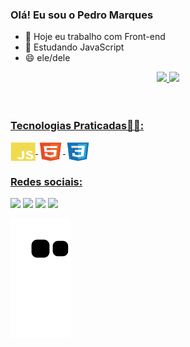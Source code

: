 ### Olá! Eu sou o Pedro Marques

- 🔭 Hoje eu trabalho com Front-end
- 🌱 Estudando JavaScript
- 😄 ele/dele

<div align="center">
  <a href="https://github.com/pedromarques-dev">
  <img height="180em" src="https://github-readme-stats.vercel.app/api?username=pedromarques-dev&show_icons=true&theme=tokyonight&include_all_commits=true&count_private=false"/>
  <img height="180em" src="https://github-readme-stats.vercel.app/api/top-langs/?username=pedromarques-dev&layout=compact&langs_count=7&theme=tokyonight"/>
</div>
<br>
  
<div style="display: inline_block"><br>
  <h3>Tecnologias Praticadas👨‍💻:</h3>
  <img align="center" alt="Pedro-Js" height="30" width="40" src="https://raw.githubusercontent.com/devicons/devicon/master/icons/javascript/javascript-plain.svg">
  <img align="center" alt="Pedro-HTML" height="30" width="40" src="https://raw.githubusercontent.com/devicons/devicon/master/icons/html5/html5-original.svg">
  <img align="center" alt="Pedro-CSS" height="30" width="40" src="https://raw.githubusercontent.com/devicons/devicon/master/icons/css3/css3-original.svg">
</div>
  
<div> 
  <h3>Redes sociais:</h3>
  <a href="https://instagram.com/p_marques7" target="_blank"><img src="https://img.shields.io/badge/-Instagram-%23E4405F?style=for-the-badge&logo=instagram&logoColor=white" target="_blank"></a>
 	<a href="https://www.twitch.tv/pmseven7" target="_blank"><img src="https://img.shields.io/badge/Twitch-9146FF?style=for-the-badge&logo=twitch&logoColor=white" target="_blank"></a>
  <a href = "mailto:phmarkessz7@gmail.com"><img src="https://img.shields.io/badge/-Gmail-%23333?style=for-the-badge&logo=gmail&logoColor=white" target="_blank"></a>
  <a href="https://www.linkedin.com/in/pedromarques-dev" target="_blank"><img src="https://img.shields.io/badge/-LinkedIn-%230077B5?style=for-the-badge&logo=linkedin&logoColor=white" target="_blank"></a> 
</div>
  
  
![Snake animation](https://github.com/pedromarques-dev/pedromarques-dev/blob/output/github-contribution-grid-snake.svg)
